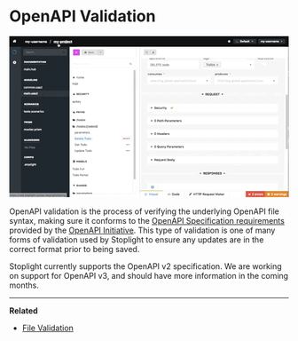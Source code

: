 # OpenAPI Validation

![](../../assets/gifs/file-validation-oas-spec.gif)

OpenAPI validation is the process of verifying the underlying OpenAPI file syntax, making sure it conforms to the [OpenAPI Specification requirements](https://github.com/OAI/OpenAPI-Specification#the-openapi-specification) provided by the [OpenAPI Initiative](https://www.openapis.org/). This type of validation is one of many forms of validation used by Stoplight to ensure any updates are in the correct format prior to being saved.

<callout>
Stoplight currently supports the OpenAPI v2 specification. We are working on support for OpenAPI v3, and should have more information in the coming months.
</callout>

***

**Related**

* [File Validation](../editor/file-validation.md)
